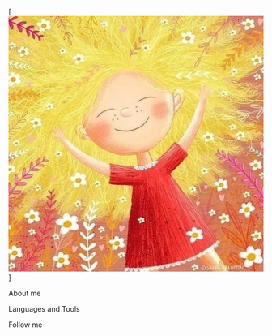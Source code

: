 [![Header](https://github.com/LiudmilaKri/LiudmilaKri/blob/main/assets/qnSZSCGfrhE.jpg)]

About me

Languages and Tools

Follow me
